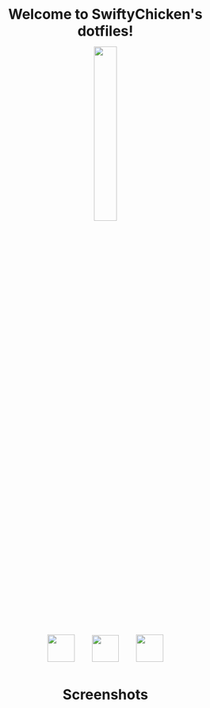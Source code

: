  <center><b><span style="font-size:2em;">Welcome to SwiftyChicken's dotfiles!</span></b></center>
<p align="center">
  <img width="30%" src="/home/swifty/Pictures/ReadMe/sweet.png" />
</p>
<p align="center">
<span style="font-size:3em;">
  <img style="height: 55px; width: auto" src="/home/swifty/Pictures/ReadMe/Wiki.png" />
	&nbsp;
  <img style="height: 54px; width: auto" src="/home/swifty/Pictures/ReadMe/Gallery.png" />
	&nbsp;
  <img style="height: 55px; width: auto" src="/home/swifty/Pictures/ReadMe/Guide.png" />
</span>
</p>
 
# <center>Screenshots


